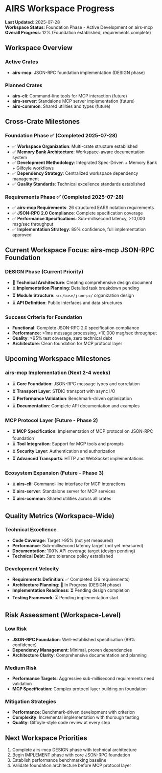 # AIRS Workspace Progress

**Last Updated**: 2025-07-28  
**Workspace Status**: Foundation Phase - Active Development on airs-mcp  
**Overall Progress**: 12% (Foundation established, requirements complete)

## Workspace Overview

### Active Crates
- **airs-mcp**: JSON-RPC foundation implementation (DESIGN phase)

### Planned Crates
- **airs-cli**: Command-line tools for MCP interaction (future)
- **airs-server**: Standalone MCP server implementation (future)  
- **airs-common**: Shared utilities and types (future)

## Cross-Crate Milestones

### Foundation Phase ✅ (Completed 2025-07-28)
- ✅ **Workspace Organization**: Multi-crate structure established
- ✅ **Memory Bank Architecture**: Workspace-aware documentation system
- ✅ **Development Methodology**: Integrated Spec-Driven + Memory Bank + Gilfoyle workflows
- ✅ **Dependency Strategy**: Centralized workspace dependency management
- ✅ **Quality Standards**: Technical excellence standards established

### Requirements Phase ✅ (Completed 2025-07-28)
- ✅ **airs-mcp Requirements**: 26 structured EARS notation requirements
- ✅ **JSON-RPC 2.0 Compliance**: Complete specification coverage
- ✅ **Performance Specifications**: Sub-millisecond latency, >10,000 msg/sec throughput
- ✅ **Implementation Strategy**: 89% confidence, full implementation approved

## Current Workspace Focus: airs-mcp JSON-RPC Foundation

### DESIGN Phase (Current Priority)
- 🎯 **Technical Architecture**: Creating comprehensive design document
- ⏳ **Implementation Planning**: Detailed task breakdown pending
- ⏳ **Module Structure**: `src/base/jsonrpc/` organization design
- ⏳ **API Definition**: Public interfaces and data structures

### Success Criteria for Foundation
- **Functional**: Complete JSON-RPC 2.0 specification compliance
- **Performance**: <1ms message processing, >10,000 msg/sec throughput
- **Quality**: >95% test coverage, zero technical debt
- **Architecture**: Clean foundation for MCP protocol layer

## Upcoming Workspace Milestones

### airs-mcp Implementation (Next 2-4 weeks)
- ⏳ **Core Foundation**: JSON-RPC message types and correlation
- ⏳ **Transport Layer**: STDIO transport with async I/O
- ⏳ **Performance Validation**: Benchmark-driven optimization
- ⏳ **Documentation**: Complete API documentation and examples

### MCP Protocol Layer (Future - Phase 2)
- ⏳ **MCP Specification**: Implementation of MCP protocol on JSON-RPC foundation
- ⏳ **Tool Integration**: Support for MCP tools and prompts
- ⏳ **Security Layer**: Authentication and authorization
- ⏳ **Advanced Transports**: HTTP and WebSocket implementations

### Ecosystem Expansion (Future - Phase 3)
- ⏳ **airs-cli**: Command-line interface for MCP interactions
- ⏳ **airs-server**: Standalone server for MCP services
- ⏳ **airs-common**: Shared utilities across all crates

## Quality Metrics (Workspace-Wide)

### Technical Excellence
- **Code Coverage**: Target >95% (not yet measured)
- **Performance**: Sub-millisecond latency target (not yet measured)
- **Documentation**: 100% API coverage target (design pending)
- **Technical Debt**: Zero tolerance policy established

### Development Velocity
- **Requirements Definition**: ✅ Completed (26 requirements)
- **Architecture Planning**: 🎯 In Progress (DESIGN phase)
- **Implementation Readiness**: ⏳ Pending design completion
- **Testing Framework**: ⏳ Pending implementation start

## Risk Assessment (Workspace-Level)

### Low Risk
- **JSON-RPC Foundation**: Well-established specification (89% confidence)
- **Dependency Management**: Minimal, proven dependencies
- **Architecture Clarity**: Comprehensive documentation and planning

### Medium Risk
- **Performance Targets**: Aggressive sub-millisecond requirements need validation
- **MCP Specification**: Complex protocol layer building on foundation

### Mitigation Strategies
- **Performance**: Benchmark-driven development with criterion
- **Complexity**: Incremental implementation with thorough testing
- **Quality**: Gilfoyle-style code review at every step

## Next Workspace Priorities
1. Complete airs-mcp DESIGN phase with technical architecture
2. Begin IMPLEMENT phase with core JSON-RPC foundation
3. Establish performance benchmarking baseline
4. Validate foundation architecture before MCP protocol layer